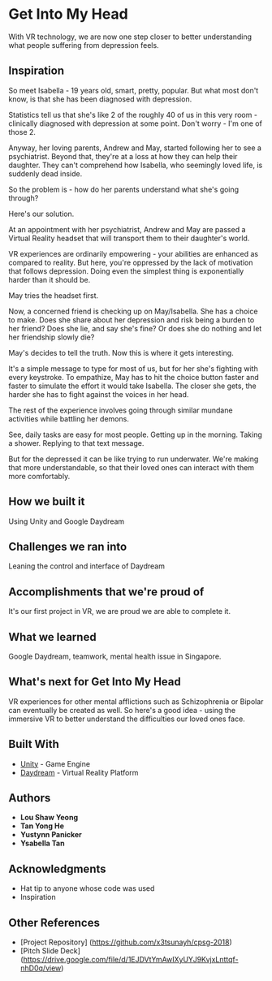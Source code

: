 # Get Into My Head

With VR technology, we are now one step closer to better understanding what people suffering from depression feels.

## Inspiration
So meet Isabella - 19 years old, smart, pretty, popular.
But what most don't know, is that she has been diagnosed with depression.

Statistics tell us that she's like 2 of the roughly 40 of us in this very room - clinically diagnosed with depression at some point.
Don't worry - I'm one of those 2.

Anyway, her loving parents, Andrew and May, started following her to see a psychiatrist. Beyond that, they're at a loss at how they can help their daughter.
They can't comprehend how Isabella, who seemingly loved life, is suddenly dead inside.

So the problem is - how do her parents understand what she's going through?

Here's our solution.

At an appointment with her psychiatrist, Andrew and May are passed a Virtual Reality headset that will transport them to their daughter's world.

VR experiences are ordinarily empowering - your abilities are enhanced as compared to reality.
But here, you're oppressed by the lack of motivation that follows depression.
Doing even the simplest thing is exponentially harder than it should be.

May tries the headset first.

Now, a concerned friend is checking up on May/Isabella. She has a choice to make.
Does she share about her depression and risk being a burden to her friend?
Does she lie, and say she's fine?
Or does she do nothing and let her friendship slowly die?

May's decides to tell the truth.
Now this is where it gets interesting.

It's a simple message to type for most of us, but for her she's fighting with every keystroke.
To empathize, May has to hit the choice button faster and faster to simulate the effort it would take Isabella.
The closer she gets, the harder she has to fight against the voices in her head.

The rest of the experience involves going through similar mundane activities while battling her demons.

See, daily tasks are easy for most people.
Getting up in the morning.
Taking a shower.
Replying to that text message.

But for the depressed it can be like trying to run underwater. We're making that more understandable, so that their loved ones can interact with them more comfortably.


## How we built it
Using Unity and Google Daydream

## Challenges we ran into
Leaning the control and interface of Daydream

## Accomplishments that we're proud of
It's our first project in VR, we are proud we are able to complete it.

## What we learned
Google Daydream, teamwork, mental health issue in Singapore.

## What's next for Get Into My Head

VR experiences for other mental afflictions such as Schizophrenia or Bipolar can eventually be created as well.
So here's a good idea - using the immersive VR to better understand the difficulties our loved ones face.

## Built With

* [Unity](https://store.unity.com/) - Game Engine
* [Daydream](https://vr.google.com/daydream/) - Virtual Reality Platform

## Authors

* **Lou Shaw Yeong**
* **Tan Yong He**
* **Yustynn Panicker**
* **Ysabella Tan**

## Acknowledgments

* Hat tip to anyone whose code was used
* Inspiration

## Other References

* [Project Repository] (https://github.com/x3tsunayh/cpsg-2018)
* [Pitch Slide Deck] (https://drive.google.com/file/d/1EJDVtYmAwIXyUYJ9KvjxLnttqf-nhD0q/view)